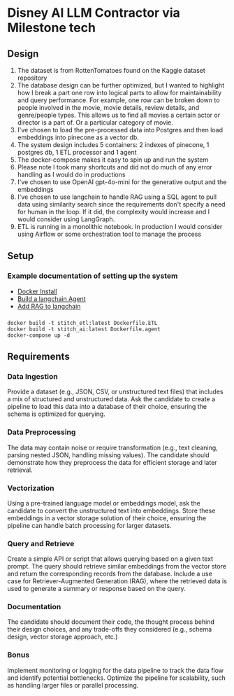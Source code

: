 # Disney AI LLM Contractor via Milestone tech
## Design
1. The dataset is from RottenTomatoes found on the Kaggle dataset repository
2. The database design can be further optimized, but I wanted to highlight how I break a part one row into logical parts to allow for  maintainability and query performance. For example, one row can be broken down to people involved in the movie, movie details, review details, and genre/people types. This allows us to find all movies a certain actor or director is a part of. Or a particular category of movie.
3. I've chosen to load the pre-processed data into Postgres and then load embeddings into pinecone as a vector db.
4. The system design includes 5 containers: 2 indexes of pinecone, 1 postgres db, 1 ETL processor and 1 agent
5. The docker-compose makes it easy to spin up and run the system
6. Please note I took many shortcuts and did not do much of any error handling as I would do in productions
7. I've chosen to use OpenAI gpt-4o-mini for the generative output and the embeddings
8. I've chosen to use langchain to handle RAG using a SQL agent to pull data using similarity search since the requirements don't specify a need for human in the loop. If it did, the complexity would increase and I would consider using LangGraph.
9. ETL is running in a monolithic notebook. In production I would consider using Airflow or some orchestration tool to manage the process
## Setup
### Example documentation of setting up the system
- [Docker Install](https://docs.docker.com/desktop/)
- [Build a langchain Agent](https://www.docker.com/blog/build-and-deploy-a-langchain-powered-chat-app-with-docker-and-streamlit/)
- [Add RAG to langchain](https://python.langchain.com/docs/tutorials/rag/)
###
```
docker build -t stitch_etl:latest Dockerfile.ETL
docker build -t stitch_ai:latest Dockerfile.agent
docker-compose up -d
```
## Requirements
### Data Ingestion
Provide a dataset (e.g., JSON, CSV, or unstructured text files) that includes a mix of structured and
unstructured data. Ask the candidate to create a pipeline to load this data into a database of their
choice, ensuring the schema is optimized for querying.
### Data Preprocessing
The data may contain noise or require transformation (e.g., text cleaning, parsing nested JSON,
handling missing values). The candidate should demonstrate how they preprocess the data for
efficient storage and later retrieval.
### Vectorization
Using a pre-trained language model or embeddings model, ask the candidate to convert the
unstructured text into embeddings. Store these embeddings in a vector storage solution of their
choice, ensuring the pipeline can handle batch processing for larger datasets.
### Query and Retrieve
Create a simple API or script that allows querying based on a given text prompt. The query should
retrieve similar embeddings from the vector store and return the corresponding records from the
database. Include a use case for Retriever-Augmented Generation (RAG), where the retrieved data
is used to generate a summary or response based on the query.
### Documentation
The candidate should document their code, the thought process behind their design choices, and
any trade-offs they considered (e.g., schema design, vector storage approach, etc.)
### Bonus
Implement monitoring or logging for the data pipeline to track the data flow and identify potential
bottlenecks. Optimize the pipeline for scalability, such as handling larger files or parallel processing.